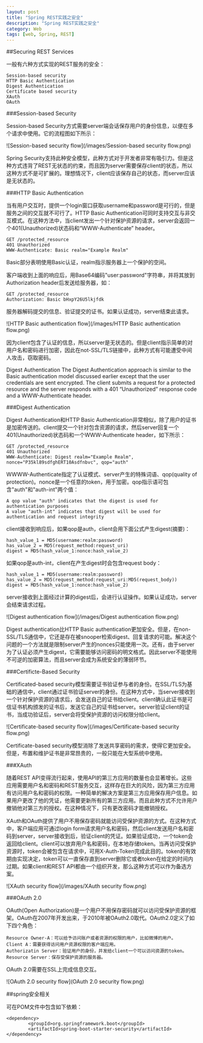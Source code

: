 ```yaml
---
layout: post
title: "Spring REST实践之安全"
description: "Spring REST实践之安全"
category: Web
tags: [web, Spring, REST]
---
```


##Securing REST Services

一般有六种方式实现的REST服务的安全：

	Session-based security
	HTTP Basic Authentication
	Digest Authentication
	Certificate based security
	XAuth
	OAuth

###Session-based Security

Session-based Security方式需要server端会话保存用户的身份信息，以便在多个请求中使用。它的流程图如下所示：

![Session-based security flow](/images/Session-based security flow.png)

Spring Security支持此种安全模型，此种方式对于开发者非常有吸引力。但是这种方式违背了REST无状态的约束，而且因为server需要保存client的状态，所以这种方式不是可扩展的。理想情况下，client应该保存自己的状态，而server应该是无状态的。

###HTTP Basic Authentication

当有用户交互时，提供一个login窗口获取username和password是可行的，但是服务之间的交互就不可行了。HTTP Basic Authentication可同时支持交互与非交互模式。在这种方法中，当client发出一个针对保护资源的请求，server会返回一个401(Unauthorized)状态码和“WWW-Authenticate” header。

	GET /protected_resource
	401 Unauthorized
	WWW-Authenticate: Basic realm="Example Realm"

Basic部分表明使用Basic认证，realm指示服务器上一个保护的空间。

客户端收到上面的响应后，用Base64编码"user:password"字符串，并将其放到Authorization header后发送给服务器，如：

	GET /protected_resource
	Authorization: Basic bHxpY26U5lkjfdk
	
服务器解码提交的信息、验证提交的证书。如果认证成功，server结束此请求。

![HTTP Basic authentication flow](/images/HTTP Basic authentication flow.png)

因为client包含了认证的信息，所以server是无状态的。但是client指示简单的对用户名和密码进行加密，因此在not-SSL/TLS链接中，此种方式有可能遭受中间人攻击，窃取密码。

Digest Authentication
The Digest Authentication approach is similar to the Basic authentication model discussed earlier except that the user credentials are sent encrypted. The client submits a request for a protected resource and the server responds with a 401 “Unauthorized” response code and a WWW-Authenticate header. 

###Digest Authentication

Digest Authentication和HTTP Basic Authentication非常相似，除了用户的证书是加密传送的。client提交一个针对包含资源的请求，然后server回复一个401(Unauthorized)状态码和一个WWW-Authenticate header，如下所示：

	GET /protected_resource
	401 Unauthorized
	WWW-Authenticate: Digest realm="Example Realm", nonce="P35kl89sdfghERT10Asdfnbvc", qop="auth"

WWWW-Authenticate指定了认证模式、server产生的特殊词语、qop(quality of protection)。nonce是一个任意的token，用于加密。qop指示语可包含"auth"和"auth-int"两个值：

	A qop value "auth" indicates that the digest is used for authentication purposes
	A value "auth-int" indicates that digest will be used for authentication and request integrity

client接收到响应后，如果qop是auth，client会用下面公式产生digest(摘要)：
	
	hash_value_1 = MD5(username:realm:password)
	has_value_2 = MD5(request_method:request_uri)
	digest = MD5(hash_value_1:nonce:hash_value_2)

如果qop是auth-int，client在产生digest时会包含request body：

	hash_value_1 = MD5(username:realm:password)
	has_value_2 = MD5(request_method:request_uri:MD5(request_body))
	digest = MD5(hash_value_1:nonce:hash_value_2)

server接收到上面经过计算的digest后，会进行认证操作。如果认证成功，server会结束请求过程。

![Digest authentication flow](/images/Digest authentication flow.png)

Digest authentication比HTTP Basic authentication更加安全。但是，在non-SSL/TLS通信中，它还是存在被snooper检索digest、回复请求的可能。解决这个问题的一个方法就是限制server产生的nonces只能使用一次。还有，由于server为了认证必须产生digest，它需要能够访问密码的明文格式。因此server不能使用不可逆的加密算法，而且server会成为系统安全的薄弱环节。

###Certificte-Based Security

Certificated-based security模型需要证书验证参与者的身份。在SSL/TLS为基础的通信中，client通过证书验证server的身份。在这种方式中，当server接收到一个针对保护资源的请求后，会发送自己的证书给client。client确认此证书是可信证书机构颁发的证书后，发送它自己的证书给server。server验证client的证书，当成功验证后，server会将受保护资源的访问权限分给client。

![Certificate-based security flow](/images/Certificate-based security flow.png)

Certificate-based security模型消除了发送共享密码的需求，使得它更加安全。但是，布置和维护证书是非常昂贵的，一般只能在大型系统中使用。

###XAuth

随着REST API变得流行起来，使用API的第三方应用的数量也会显著增长。这些应用需要用户名和密码和REST服务交互，这样存在巨大的风险，因为第三方应用有访问用户名和密码的权限。一种简单的解决方案是第三方应用保存用户信息。如果用户更改了他的凭证，他需要更新所有的第三方应用。而且此种方式不允许用户撤销他对第三方的授权。在这种情况下，只有更改密码才能撤销授权。

XAuth和OAuth提供了用户不用保存密码就能访问受保护资源的方式。在这种方式中，客户端应用可通过login form请求用户名和密码，然后client发送用户名和密码到server，server接收到后，验证client的凭证。如果验证成功，一个token会返回给client。client可以放弃用户名和密码，在本地存储token。当再访问受保护资源时，token会被包含在请求中，可用X-Auth-Token完成此目的。token的有效期由实现决定，token可以一直保存直到server删除它或者token在给定的时间内过期。如果client和REST API都由一个组织开发，那么这种方式可以作为备选方案。

![XAuth security flow](/images/XAuth security flow.png)

###OAuth 2.0

OAuth(Open Authorization)是一个用户不用保存密码就可以访问受保护资源的框架。OAuth在2007年开发出来，于2010年被OAuth2.0取代。OAuth2.0定义了如下四个角色：

	Resource Owner-A：可以给予访问账户或者资源的权限的用户，比如微博的用户。
	Client A：需要获得访问用户资源权限的客户端应用。
	Authorizatin Server：验证用户的身份，并发给client一个可以访问资源的token。
	Resource Server：保存受保护资源的服务器。

OAuth 2.0需要在SSL上完成信息交互。

![OAuth 2.0 security flow](OAuth 2.0 security flow.png)


##spring安全相关

可在POM文件中包含如下依赖：

	<dependency>
	        <groupId>org.springframework.boot</groupId>
	        <artifactId>spring-boot-starter-security</artifactId>
	</dependency>
